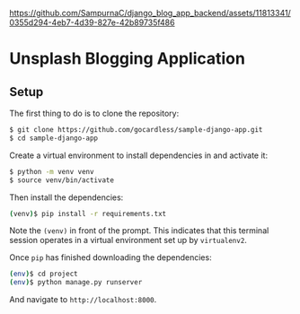 


https://github.com/SampurnaC/django_blog_app_backend/assets/11813341/0355d294-4eb7-4d39-827e-42b89735f486


# Unsplash Blogging Application

## Setup

The first thing to do is to clone the repository:

```sh
$ git clone https://github.com/gocardless/sample-django-app.git
$ cd sample-django-app
```

Create a virtual environment to install dependencies in and activate it:

```sh
$ python -m venv venv
$ source venv/bin/activate
```

Then install the dependencies:

```sh
(venv)$ pip install -r requirements.txt
```
Note the `(venv)` in front of the prompt. This indicates that this terminal
session operates in a virtual environment set up by `virtualenv2`.

Once `pip` has finished downloading the dependencies:


```sh
(env)$ cd project
(env)$ python manage.py runserver
```
And navigate to `http://localhost:8000`.
```



